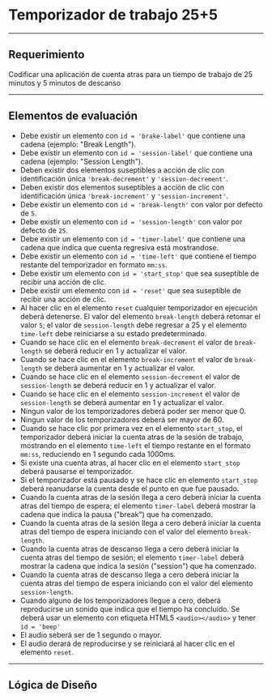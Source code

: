 # Temporizador de trabajo 25+5
---
## Requerimiento
Codificar una aplicación de cuenta atras para un tiempo de trabajo de 25 minutos y 5 minutos de descanso

---
## Elementos de evaluación

- Debe existir un elemento con `id = 'brake-label'` que contiene una cadena (ejemplo: "Break Length").
- Debe existir un elemento con `id = 'session-label'` que contiene una cadena (ejemplo: "Session Length").
- Deben existir dos elementos suseptibles a acción de clic con identificación única `'break-decrement'` y `'session-decrement'`.
- Deben existir dos elementos suseptibles a acción de clic con identificación única `'break-increment'` y `'session-increment'`.
- Debe existir un elemento con `id = 'break-length'` con valor por defecto de `5`.
- Debe existir un elemento con `id = 'session-length'` con valor por defecto de `25`.
- Debe existir un elemento con `id = 'timer-label'` que contiene una cadena que indica que cuenta regresiva está mostrandose.
- Debe existir un elemento con `id = 'time-left'` que contiene el tiempo restante del temporizador en formato `mm:ss`.
- Debe existir um elemento con `id = 'start_stop'` que sea suseptible de recibir una acción de clic.
- Debe existir um elemento con `id = 'reset'` que sea suseptible de recibir una acción de clic.
- Al hacer clic en el elemento `reset` cualquier temporizador en ejecución deberá detenerse. El valor del elemento `break-length` deberá retomar el valor `5`; el valor de `session-length` debe regresar a 25 y el elemento `time-left` debe reiniciarse a su estado predeterminado.
- Cuando se hace clic en el elemento `break-decrement` el valor de `break-length` se deberá reducir en 1 y actualizar el valor.
- Cuando se hace clic en el elemento `break-increment` el valor de `break-length` se deberá aumentar en 1 y actualizar el valor.
- Cuando se hace clic en el elemento `session-decrement` el valor de `session-length` se deberá reducir en 1 y actualizar el valor.
- Cuando se hace clic en el elemento `session-increment` el valor de `session-length` se deberá aumentar en 1 y actualizar el valor.
- Ningun valor de los temporizadores deberá poder ser menor que 0.
- Ningun valor de los temporizadores deberá ser mayor de 60.
- Cuando se hace clic por primera vez en el elemento `start_stop`, el temporizador deberá iniciar la cuenta atras de la sesión de trabajo, mostrando en el elemento `time-left` el tiempo restante en el formato `mm:ss`, reduciendo en 1 segundo cada 1000ms.
- Si existe una cuenta atras, al hacer clic en el elemento `start_stop` deberá pausarse el temporizador.
- Si el temporizador está pausado y se hace clic en elemento `start_stop` deberá reanudarse la cuenta desde el punto en que fue pausado.
- Cuando la cuenta atras de la sesión llega a cero deberá iniciar la cuenta atras del tiempo de espera; el elemento `timer-label` deberá mostrar la cadena que indica la pausa ("break") que ha comenzado.
- Cuando la cuenta atras de la sesión llega a cero deberá iniciar la cuenta atras del tiempo de espera iniciando con el valor del elemento `break-length`.
- Cuando la cuenta atras de descanso llega a cero deberá iniciar la cuenta atras del tiempo de sesión; el elemento `timer-label` deberá mostrar la cadena que indica la sesión ("session") que ha comenzado.
- Cuando la cuenta atras de descanso llega a cero deberá iniciar la cuenta atras del tiempo de espera iniciando con el valor del elemento `session-length`.
- Cuando alguno de los temporizadores llegue a cero, deberá reproducirse un sonido que indica que el tiempo ha concluido. Se deberá usar un elemento con etiqueta HTML5 `<audio></audio>` y tener `id = 'beep'`
- El audio seberá ser de 1 segundo o mayor.
- El audio derará de reproducirse y se reiniciará al hacer clic en el elemento `reset`.

---
## Lógica de Diseño

